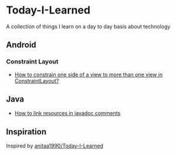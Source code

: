 # Today-I-Learned
A collection of things I learn on a day to day basis about technology

## Android

### Constraint Layout
- [How to constrain one side of a view to more than one view in ConstraintLayout?](android/constraint-layout/barriers.md)

## Java
- [How to link resources in javadoc comments](java/linking-resources-in-javadoc-comments.md)


## Inspiration
Inspired by [anitaa1990/Today-I-Learned](https://github.com/anitaa1990/Today-I-Learned)

